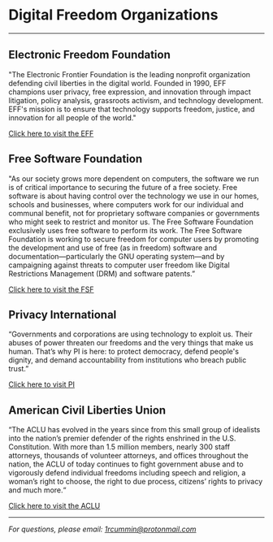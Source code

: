 # Digital Freedom Organizations #

---------------------------------

## Electronic Freedom Foundation ##
"The Electronic Frontier Foundation is the leading nonprofit organization defending civil liberties in the digital world. Founded in 1990, EFF champions user privacy, free expression, and innovation through impact litigation, policy analysis, grassroots activism, and technology development. EFF's mission is to ensure that technology supports freedom, justice, and innovation for all people of the world."

[Click here to visit the EFF](https://www.eff.org)

## Free Software Foundation ##
"As our society grows more dependent on computers, the software we run is of critical importance to securing the future of a free society. Free software is about having control over the technology we use in our homes, schools and businesses, where computers work for our individual and communal benefit, not for proprietary software companies or governments who might seek to restrict and monitor us. The Free Software Foundation exclusively uses free software to perform its work.
The Free Software Foundation is working to secure freedom for computer users by promoting the development and use of free (as in freedom) software and documentation—particularly the GNU operating system—and by campaigning against threats to computer user freedom like Digital Restrictions Management (DRM) and software patents.”

[Click here to visit the FSF](https://www.fsf.org/)

## Privacy International ##
“Governments and corporations are using technology to exploit us. Their abuses of power threaten our freedoms and the very things that make us human. That’s why PI is here: to protect democracy, defend people's dignity, and demand accountability from institutions who breach public trust.”

[Click here to visit PI](https://www.privacyinternational.org/)

## American Civil Liberties Union ##
“The ACLU has evolved in the years since from this small group of idealists into the nation’s premier defender of the rights enshrined in the U.S. Constitution. With more than 1.5 million members, nearly 300 staff attorneys, thousands of volunteer attorneys, and offices throughout the nation, the ACLU of today continues to fight government abuse and to vigorously defend individual freedoms including speech and religion, a woman’s right to choose, the right to due process, citizens’ rights to privacy and much more.“

[Click here to visit the ACLU](https://www.aclu.org/)

-----------------------------------------------------

*For questions, please email: 1rcummin@protonmail.com*
